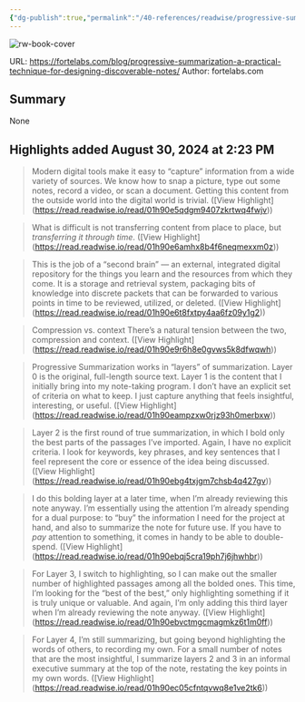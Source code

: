```yaml
---
{"dg-publish":true,"permalink":"/40-references/readwise/progressive-summarization-a-practical-technique-for-designing-discoverable-notes-forte-labs/","tags":["rw/articles"]}
---
```


![rw-book-cover](https://i0.wp.com/fortelabs.com/wp-content/uploads/2017/12/1vTBT177SuhcgBEdPJwT9lA.jpeg?fit=704%2C282&ssl=1)
  
URL: https://fortelabs.com/blog/progressive-summarization-a-practical-technique-for-designing-discoverable-notes/
Author: fortelabs.com

## Summary

None

## Highlights added August 30, 2024 at 2:23 PM
>Modern digital tools make it easy to “capture” information from a wide variety of sources. We know how to snap a picture, type out some notes, record a video, or scan a document. Getting this content from the outside world into the digital world is trivial. ([View Highlight] (https://read.readwise.io/read/01h90e5qdgm9407zkrtwq4fwjv))


>What is difficult is not transferring content from place to place, but *transferring it through time*. ([View Highlight] (https://read.readwise.io/read/01h90e6amhx8b4f6neqmexxm0z))


>This is the job of a “second brain” — an external, integrated digital repository for the things you learn and the resources from which they come. It is a storage and retrieval system, packaging bits of knowledge into discrete packets that can be forwarded to various points in time to be reviewed, utilized, or deleted. ([View Highlight] (https://read.readwise.io/read/01h90e6t8fxtpy4aa6fz09y1g2))


>Compression vs. context
>There’s a natural tension between the two, compression and context. ([View Highlight] (https://read.readwise.io/read/01h90e9r6h8e0gvws5k8dfwqwh))


>Progressive Summarization works in “layers” of summarization. Layer 0 is the original, full-length source text.
>Layer 1 is the content that I initially bring into my note-taking program. I don’t have an explicit set of criteria on what to keep. I just capture anything that feels insightful, interesting, or useful. ([View Highlight] (https://read.readwise.io/read/01h90eampzxw0rjz93h0merbxw))


>Layer 2 is the first round of true summarization, in which I bold only the best parts of the passages I’ve imported. Again, I have no explicit criteria. I look for keywords, key phrases, and key sentences that I feel represent the core or essence of the idea being discussed. ([View Highlight] (https://read.readwise.io/read/01h90ebg4txjgm7chsb4q427gv))


>I do this bolding layer at a later time, when I’m already reviewing this note anyway. I’m essentially using the attention I’m already spending for a dual purpose: to “buy” the information I need for the project at hand, and also to summarize the note for future use. If you have to *pay* attention to something, it comes in handy to be able to double-spend. ([View Highlight] (https://read.readwise.io/read/01h90ebqj5cra19ph7j6jhwhbr))


>For Layer 3, I switch to highlighting, so I can make out the smaller number of highlighted passages among all the bolded ones. This time, I’m looking for the “best of the best,” only highlighting something if it is truly unique or valuable. And again, I’m only adding this third layer when I’m already reviewing the note anyway. ([View Highlight] (https://read.readwise.io/read/01h90ebvctmgcmagmkz6t1m0ff))


>For Layer 4, I’m still summarizing, but going beyond highlighting the words of others, to recording my own. For a small number of notes that are the most insightful, I summarize layers 2 and 3 in an informal executive summary at the top of the note, restating the key points in my own words. ([View Highlight] (https://read.readwise.io/read/01h90ec05cfntqvwq8e1ve2tk6))


